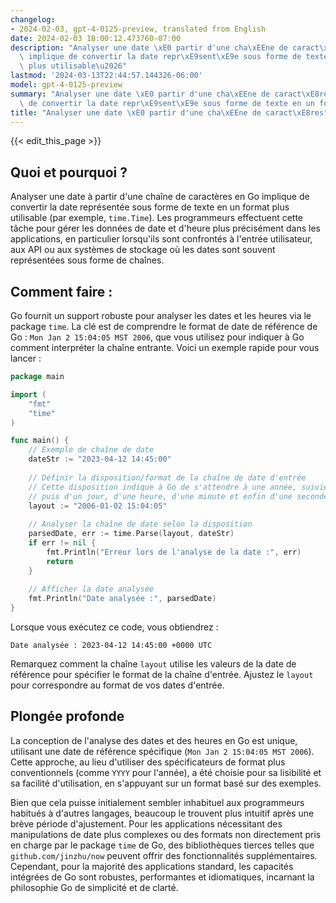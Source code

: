```yaml
---
changelog:
- 2024-02-03, gpt-4-0125-preview, translated from English
date: 2024-02-03 18:00:12.473760-07:00
description: "Analyser une date \xE0 partir d'une cha\xEEne de caract\xE8res en Go\
  \ implique de convertir la date repr\xE9sent\xE9e sous forme de texte en un format\
  \ plus utilisable\u2026"
lastmod: '2024-03-13T22:44:57.144326-06:00'
model: gpt-4-0125-preview
summary: "Analyser une date \xE0 partir d'une cha\xEEne de caract\xE8res en Go implique\
  \ de convertir la date repr\xE9sent\xE9e sous forme de texte en un format plus utilisable\u2026"
title: "Analyser une date \xE0 partir d'une cha\xEEne de caract\xE8res"
---
```


{{< edit_this_page >}}

## Quoi et pourquoi ?

Analyser une date à partir d'une chaîne de caractères en Go implique de convertir la date représentée sous forme de texte en un format plus utilisable (par exemple, `time.Time`). Les programmeurs effectuent cette tâche pour gérer les données de date et d'heure plus précisément dans les applications, en particulier lorsqu'ils sont confrontés à l'entrée utilisateur, aux API ou aux systèmes de stockage où les dates sont souvent représentées sous forme de chaînes.

## Comment faire :

Go fournit un support robuste pour analyser les dates et les heures via le package `time`. La clé est de comprendre le format de date de référence de Go : `Mon Jan 2 15:04:05 MST 2006`, que vous utilisez pour indiquer à Go comment interpréter la chaîne entrante. Voici un exemple rapide pour vous lancer :

```go
package main

import (
	"fmt"
	"time"
)

func main() {
	// Exemple de chaîne de date
	dateStr := "2023-04-12 14:45:00"
	
	// Définir la disposition/format de la chaîne de date d'entrée
	// Cette disposition indique à Go de s'attendre à une année, suivie d'un mois,
	// puis d'un jour, d'une heure, d'une minute et enfin d'une seconde
	layout := "2006-01-02 15:04:05"
	
	// Analyser la chaîne de date selon la disposition
	parsedDate, err := time.Parse(layout, dateStr)
	if err != nil {
		fmt.Println("Erreur lors de l'analyse de la date :", err)
		return
	}
	
	// Afficher la date analysée
	fmt.Println("Date analysée :", parsedDate)
}
```

Lorsque vous exécutez ce code, vous obtiendrez :

```
Date analysée : 2023-04-12 14:45:00 +0000 UTC
```

Remarquez comment la chaîne `layout` utilise les valeurs de la date de référence pour spécifier le format de la chaîne d'entrée. Ajustez le `layout` pour correspondre au format de vos dates d'entrée.

## Plongée profonde

La conception de l'analyse des dates et des heures en Go est unique, utilisant une date de référence spécifique (`Mon Jan 2 15:04:05 MST 2006`). Cette approche, au lieu d'utiliser des spécificateurs de format plus conventionnels (comme `YYYY` pour l'année), a été choisie pour sa lisibilité et sa facilité d'utilisation, en s'appuyant sur un format basé sur des exemples.

Bien que cela puisse initialement sembler inhabituel aux programmeurs habitués à d'autres langages, beaucoup le trouvent plus intuitif après une brève période d'ajustement. Pour les applications nécessitant des manipulations de date plus complexes ou des formats non directement pris en charge par le package `time` de Go, des bibliothèques tierces telles que `github.com/jinzhu/now` peuvent offrir des fonctionnalités supplémentaires. Cependant, pour la majorité des applications standard, les capacités intégrées de Go sont robustes, performantes et idiomatiques, incarnant la philosophie Go de simplicité et de clarté.
